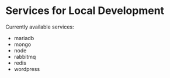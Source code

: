 # Services for Local Development
Currently available services:
- mariadb
- mongo
- node
- rabbitmq
- redis
- wordpress
